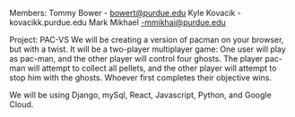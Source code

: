 Members: 
Tommy Bower - bowert@purdue.edu
Kyle Kovacik - kovacikk.purdue.edu
Mark Mikhael -mmikhai@purdue.edu

Project: PAC-VS
We will be creating a version of pacman on your browser, but with a twist. It will be a two-player multiplayer game: One user will play as pac-man, and the other player will control four ghosts. The player pac-man will attempt to collect all pellets, and the other player will attempt to stop him with the ghosts. Whoever first completes their objective wins.

We will be using Django, mySql, React, Javascript, Python, and Google Cloud.
